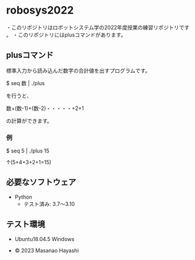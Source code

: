 # robosys2022
・このリポジトリはロボットシステム学の2022年度授業の練習リポジトリです
。
・このリポジトリにはplusコマンドがあります。
## plusコマンド
標準入力から読み込んだ数字の合計値を出すプログラムです。

$ seq 数 | ./plus

を行うと、 

数+(数-1)+(数-2)・・・・・+2+1

の計算ができます。

### 例

$ seq 5 | ./plus
15


↑(5+4+3+2+1=15)



## 必要なソフトウェア
* Python
  * テスト済み: 3.7〜3.10

## テスト環境
* Ubuntu18.04.5 Windows 



 * © 2023 Masanao Hayashi 
